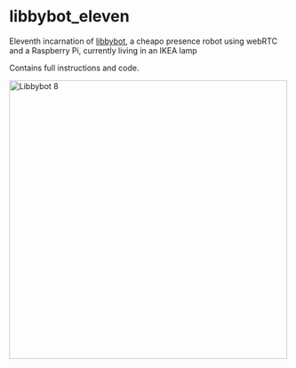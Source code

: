# libbybot_eleven

Eleventh incarnation of 
[libbybot](https://planb.nicecupoftea.org/2017/03/03/libbybot-presence-with-chromium-51-raspberry-pi-and-rtcmulticonnection-for-webrtc/), 
a cheapo presence robot using webRTC and a Raspberry Pi, currently living 
in an IKEA lamp

Contains full instructions and code.

<img src="https://farm4.staticflickr.com/3936/33471118606_f3867f28b7_k.jpg" 
width="500" alt="Libbybot 8"/>

